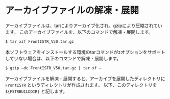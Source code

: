 # アーカイブファイルの解凍・展開

アーカイブファイルは、tarによりアーカイブ化され、gzipにより圧縮されています。
このアーカイブファイルを、以下のコマンドで解凍・展開します。

```txt
$ tar xzf FrontISTR_V50.tar.gz
```

本ソフトウェアをインストールする環境のtarコマンドがzオプションをサポートしていない場合は、以下のコマンドで解凍・展開します。

```txt
$ gzip –dc FrontISTR_V50.tar.gz | tar xf –
```

アーカイブファイルを解凍・展開すると、アーカイブを展開したディレクトリに `FrontISTR` というディレクトリが作成されます。
以下、このディレクトリを `${FSTRBUILDDIR}` と記します。

